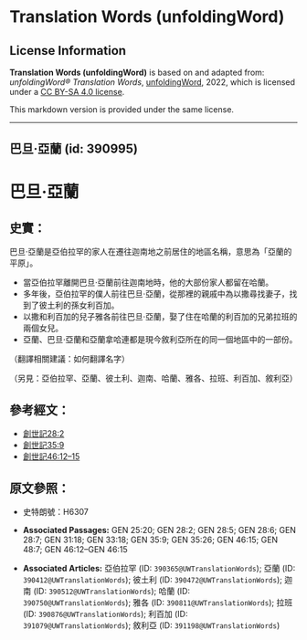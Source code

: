 # Translation Words (unfoldingWord)

## License Information

**Translation Words (unfoldingWord)** is based on and adapted from: _unfoldingWord® Translation Words_, [unfoldingWord](https://unfoldingword.org/utw), 2022, which is licensed under a [CC BY-SA 4.0 license](https://creativecommons.org/licenses/by-sa/4.0/legalcode.en).

This markdown version is provided under the same license.



--------------------------------

## 巴旦·亞蘭 (id: 390995)

巴旦·亞蘭
=====

史實：
---

巴旦·亞蘭是亞伯拉罕的家人在遷往迦南地之前居住的地區名稱，意思為「亞蘭的平原」。

* 當亞伯拉罕離開巴旦·亞蘭前往迦南地時，他的大部份家人都留在哈蘭。
* 多年後，亞伯拉罕的僕人前往巴旦·亞蘭，從那裡的親戚中為以撒尋找妻子，找到了彼土利的孫女利百加。
* 以撒和利百加的兒子雅各前往巴旦·亞蘭，娶了住在哈蘭的利百加的兄弟拉班的兩個女兒。
* 亞蘭、巴旦·亞蘭和亞蘭拿哈連都是現今敘利亞所在的同一個地區中的一部份。

（翻譯相關建議：如何翻譯名字）

（另見：亞伯拉罕、亞蘭、彼土利、迦南、哈蘭、雅各、拉班、利百加、敘利亞）

參考經文：
-----

* [創世記28:2](https://ref.ly/Gen28:2)
* [創世記35:9](https://ref.ly/Gen35:9)
* [創世記46:12–15](https://ref.ly/Gen46:12-Gen46:15)

原文參照：
-----

* 史特朗號：H6307

* **Associated Passages:** GEN 25:20; GEN 28:2; GEN 28:5; GEN 28:6; GEN 28:7; GEN 31:18; GEN 33:18; GEN 35:9; GEN 35:26; GEN 46:15; GEN 48:7; GEN 46:12–GEN 46:15
* **Associated Articles:** 亞伯拉罕 (ID: `390365@UWTranslationWords`); 亞蘭 (ID: `390412@UWTranslationWords`); 彼土利 (ID: `390472@UWTranslationWords`); 迦南 (ID: `390512@UWTranslationWords`); 哈蘭 (ID: `390750@UWTranslationWords`); 雅各 (ID: `390811@UWTranslationWords`); 拉班 (ID: `390876@UWTranslationWords`); 利百加 (ID: `391079@UWTranslationWords`); 敘利亞 (ID: `391198@UWTranslationWords`)

